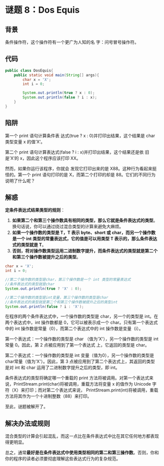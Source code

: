 # 谜题 8：Dos Equis  

## 背景

条件操作符，这个操作符有一个更广为人知的名 字：问号冒号操作符。

## 代码

```java
public class DosEquis{
    public static void main(String[] args){
        char x = 'X';
        int i = 0;

        System.out.println(true ? x : 0);
        System.out.println(false ? i : x);
    }
}  
```

## 陷阱

第一个 print 语句计算条件表 达式(true ? x : 0)并打印出结果，这个结果是 char 类型变量 x 的值’X’。

第二个 print 语句计算表达式(false ? i : x)并打印出结果，这个结果还是依 旧是’X’的 x，因此这个程序应该打印 XX。

然而，如果你运行该程序，你就会 发现它打印出来的是 X88。这种行为看起来挺怪的。第一个 print 语句打印的是 X，而第二个打印的却是 88。它们的不同行为说明了什么呢？ 

## 解惑

**定条件表达式结果类型的规则**：

1. **如果第二个和第三个操作数具有相同的类型，那么它就是条件表达式的类型**。换句话说，你可以通过绕过混合类型的计算来避免大麻烦。 
2. **如果一个操作数的类型是 T，T 表示 byte、short 或 char，而另一个操作数是一个 int 类型的常量表达式，它的值是可以用类型 T 表示的，那么条件表达式的类型就是 T**。 
3. **否则，将对操作数类型运用二进制数字提升，而条件表达式的类型就是第二个和第三个操作数被提升之后的类型**。 

```java
char x = 'X';
int i = 0;

//第二个操作数的类型是char，第三个操作数是一个 int 类型的常量表达式
//条件表达式的类型就是char
System.out.println(true ? 'X' : 0); 

//第二个操作数的类型是int变量，第三个操作数的类型是char
//条件表达式的类型就是第二个和第三个操作数被提升之后的类型int
System.out.println(false ? i : 'X');
```

在程序的两个条件表达式中，一个操作数的类型是 char，另一个的类型是 int。在两个表达式中，int 操作数都是 0，它可以被表示成一个 char。只有第一个表达式中的 int 操作数是常量（0），而第二个表达式中的 int 操作数是变量（i）。

第一个表达式：一个操作数的类型是 char （值为'X'），另一个操作数的类型是 int 常量 0。因此，第 2 点被应用到了第一个表达式 上，它返回的类型是 char。

第二个表达式：一个操作数的类型是 int 变量（值为0），另一个操作数的类型是char常量（值为'X'）。因此，第 3 点被应用到了第二个表达式上，其返回的类型是对 int 和 char 运用了二进制数字提升之后的类型，即 int。

条件表达式的类型将确定哪一个重载的 print 方法将被调用。对第一个表达式来说，PrintStream.print(char)将被调用，重载方法将变量 x 的值作为 Unicode 字符（X）来打印；而对第二个表达式来说， PrintStream.print(int)将被调用，重载方法将其作为一个十进制整数（88）来打印。 

至此，谜题被解开了。 

## 解决办法或规则

混合类型的计算会引起混乱，而这一点比在条件表达式中比在其它任何地方都表现得更明显。

总之，通常**最好是在条件表达式中使用类型相同的第二和第三操作数**。否则，你和你的程序的读者必须要彻底理解这些表达式行为的复杂规范。 

